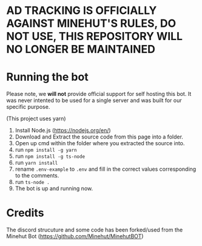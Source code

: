 # AD TRACKING IS OFFICIALLY AGAINST MINEHUT'S RULES, DO NOT USE, THIS REPOSITORY WILL NO LONGER BE MAINTAINED

# Running the bot

Please note, we **will not** provide official support for self hosting this bot. It was never intented to be used for a single server and was built for our specific purpose.

(This project uses yarn)
1. Install Node.js (https://nodejs.org/en/)
2. Download and Extract the source code from this page into a folder.
3. Open up cmd within the folder where you extracted the source into.
4. run `npm install -g yarn`
5. run `npm install -g ts-node`
6. run `yarn install`
7. rename `.env-example` to `.env` and fill in the correct values corresponding to the comments.
6. run `ts-node .`
9. The bot is up and running now.

# Credits

The discord strucuture and some code has been forked/used from the Minehut Bot (https://github.com/Minehut/MinehutBOT)
